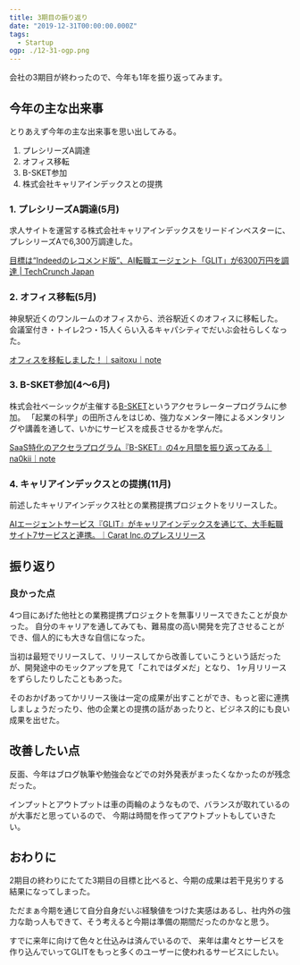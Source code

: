 ```yaml
---
title: 3期目の振り返り
date: "2019-12-31T00:00:00.000Z"
tags:
  - Startup
ogp: ./12-31-ogp.png
---
```


会社の3期目が終わったので、今年も1年を振り返ってみます。

## 今年の主な出来事

とりあえず今年の主な出来事を思い出してみる。

1. プレシリーズA調達
1. オフィス移転
1. B-SKET参加
1. 株式会社キャリアインデックスとの提携

### 1. プレシリーズA調達(5月)

求人サイトを運営する株式会社キャリアインデックスをリードインベスターに、プレシリーズAで6,300万調達した。

[目標は“Indeedのレコメンド版”、AI転職エージェント「GLIT」が6300万円を調達 \| TechCrunch Japan](https://jp.techcrunch.com/2019/05/16/carat-fundraising-pre-series-a/)

### 2. オフィス移転(5月)

神泉駅近くのワンルームのオフィスから、渋谷駅近くのオフィスに移転した。
会議室付き・トイレ2つ・15人くらい入るキャパシティでだいぶ会社らしくなった。

[オフィスを移転しました！｜saitoxu｜note](https://note.com/saitoxu/n/n3e9d884d3f45)

### 3. B-SKET参加(4〜6月)

株式会社ベーシックが主催する[B-SKET](https://b-sket.jp/)というアクセラレータープログラムに参加。
「起業の科学」の田所さんをはじめ、強力なメンター陣によるメンタリングや講義を通して、いかにサービスを成長させるかを学んだ。

[SaaS特化のアクセラプログラム『B-SKET』の4ヶ月間を振り返ってみる｜na0kii｜note](https://note.com/na0kii/n/n8246fc4a537b)

### 4. キャリアインデックスとの提携(11月)

前述したキャリアインデックス社との業務提携プロジェクトをリリースした。

[AIエージェントサービス『GLIT』がキャリアインデックスを通じて、大手転職サイト7サービスと連携。｜Carat Inc.のプレスリリース](https://prtimes.jp/main/html/rd/p/000000019.000023025.html)

## 振り返り

### 良かった点

4つ目にあげた他社との業務提携プロジェクトを無事リリースできたことが良かった。
自分のキャリアを通してみても、難易度の高い開発を完了させることができ、個人的にも大きな自信になった。

当初は最短でリリースして、リリースしてから改善していこうという話だったが、開発途中のモックアップを見て「これではダメだ」となり、
1ヶ月リリースをずらしたりしたこともあった。

そのおかげあってかリリース後は一定の成果が出すことができ、もっと密に連携しましょうだったり、他の企業との提携の話があったりと、ビジネス的にも良い成果を出せた。

## 改善したい点

反面、今年はブログ執筆や勉強会などでの対外発表がまったくなかったのが残念だった。

インプットとアウトプットは車の両輪のようなもので、バランスが取れているのが大事だと思っているので、
今期は時間を作ってアウトプットもしていきたい。

## おわりに

2期目の終わりにたてた3期目の目標と比べると、今期の成果は若干見劣りする結果になってしまった。

ただまぁ今期を通じて自分自身だいぶ経験値をつけた実感はあるし、社内外の強力な助っ人もできて、そう考えると今期は準備の期間だったのかなと思う。

すでに来年に向けて色々と仕込みは済んでいるので、
来年は粛々とサービスを作り込んでいってGLITをもっと多くのユーザーに使われるサービスにしたい。
